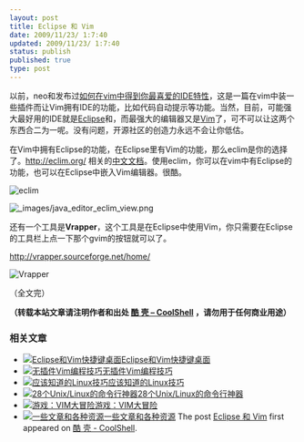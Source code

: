 ```yaml
---
layout: post
title: Eclipse 和 Vim
date: 2009/11/23/ 1:7:40
updated: 2009/11/23/ 1:7:40
status: publish
published: true
type: post
---
```


以前，neo和发布过[如何在vim中得到你最喜爱的IDE特性](https://coolshell.cn/articles/894.html)，这是一篇在vim中装一些插件而让Vim拥有IDE的功能，比如代码自动提示等功能。当然，目前，可能强大最好用的IDE就是[Eclipse](http://eclipse.org/)和，而最强大的编辑器又是[Vim](http://vim.org/)了，可不可以让这两个东西合二为一呢。没有问题，开源社区的创造力永远不会让你低估。


在Vim中拥有Eclipse的功能，在Eclipse里有Vim的功能，那么eclim是你的选择了。<http://eclim.org/> 相关的[中文文档](http://eclim.org/translations/zh_TW/vim/cheatsheet.html#translations-zh-tw-vim-cheatsheet)。使用eclim，你可以在vim中有Eclipse的功能，也可以在Eclipse中嵌入Vim编辑器。很酷。


![](https://coolshell.cn/wp-content/uploads/2009/11/eclim.png "eclim")



![_images/java_editor_eclim_view.png](http://eclim.org/_images/gvim_eclim_view.png)


还有一个工具是**Vrapper**，这个工具是在Eclipse中使用Vim，你只需要在Eclipse的工具栏上点一下那个gvim的按钮就可以了。


<http://vrapper.sourceforge.net/home/>


![](http://vrapper.sourceforge.net/img/toolbar_button.png "Vrapper")


（全文完）



**（转载本站文章请注明作者和出处 [酷 壳 – CoolShell](https://coolshell.cn/) ，请勿用于任何商业用途）**



### 相关文章

* [![Eclipse和Vim快捷键桌面](https://coolshell.cn/wp-content/uploads/2010/10/EclipseCanoo1440x900-150x150.png)](https://coolshell.cn/articles/3181.html)[Eclipse和Vim快捷键桌面](https://coolshell.cn/articles/3181.html)
* [![无插件Vim编程技巧](https://coolshell.cn/wp-content/uploads/2014/03/success_vim-150x150.jpg)](https://coolshell.cn/articles/11312.html)[无插件Vim编程技巧](https://coolshell.cn/articles/11312.html)
* [![应该知道的Linux技巧](https://coolshell.cn/wp-content/uploads/2013/01/linux-bash-300x225-150x150.jpg)](https://coolshell.cn/articles/8883.html)[应该知道的Linux技巧](https://coolshell.cn/articles/8883.html)
* [![28个Unix/Linux的命令行神器](https://coolshell.cn/wp-content/uploads/2012/07/dstat_screenshot-150x150.png)](https://coolshell.cn/articles/7829.html)[28个Unix/Linux的命令行神器](https://coolshell.cn/articles/7829.html)
* [![游戏：VIM大冒险](https://coolshell.cn/wp-content/uploads/2012/04/vimadventuresgamefun-150x150.jpg)](https://coolshell.cn/articles/7166.html)[游戏：VIM大冒险](https://coolshell.cn/articles/7166.html)
* [![一些文章和各种资源](https://coolshell.cn/wp-content/uploads/2011/09/image008-150x150.jpg)](https://coolshell.cn/articles/5224.html)[一些文章和各种资源](https://coolshell.cn/articles/5224.html)
The post [Eclipse 和 Vim](https://coolshell.cn/articles/1837.html) first appeared on [酷 壳 - CoolShell](https://coolshell.cn).